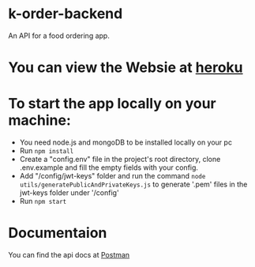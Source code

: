 # k-order-backend
An API for a food ordering app.

# You can view the Websie at [heroku](https://korder.herokuapp.com/)

# To start the app locally on your machine:
- You need node.js and mongoDB to be installed locally on your pc
- Run `npm install`
- Create a "config.env" file in the project's root directory, clone .env.example and fill the empty fields with your config.
- Add "/config/jwt-keys" folder and run the command `node utils/generatePublicAndPrivateKeys.js` to generate '.pem' files in the jwt-keys folder under '/config'
- Run `npm start`

# Documentaion
You can find the api docs at [Postman](https://documenter.getpostman.com/view/10290474/TzRUAmS3)
